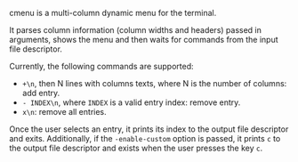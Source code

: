 cmenu is a multi-column dynamic menu for the terminal.

It parses column information (column widths and headers) passed in arguments,
shows the menu and then waits for commands from the input file descriptor.

Currently, the following commands are supported:
 * `+\n`, then N lines with columns texts, where N is the number of columns: add entry.
 * `- INDEX\n`, where `INDEX` is a valid entry index: remove entry.
 * `x\n`: remove all entries.

Once the user selects an entry, it prints its index to the output file descriptor
and exits.
Additionally, if the `-enable-custom` option is passed, it prints `c` to the output
file descriptor and exists when the user presses the key `c`.
